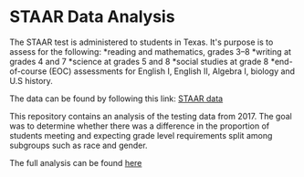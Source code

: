 # STAAR Data Analysis 

The STAAR test is administered to students in Texas.  It's purpose is to assess for the following:
*reading and mathematics, grades 3–8
*writing at grades 4 and 7
*science at grades 5 and 8
*social studies at grade 8
*end-of-course (EOC) assessments for English I, English II, Algebra I, biology and U.S history.

The data can be found by following this link:
[STAAR data](https://tea.texas.gov/student.assessment/staar/aggregate/)

This repository contains an analysis of the testing data from 2017.  The goal was to determine whether there was a difference in the proportion of students meeting and expecting grade level requirements split among subgroups such as race and gender.  

The full analysis can be found [here](https://github.com/BradTombers/Teaching-Trust/blob/master/STAAR_Analysis.ipynb)

